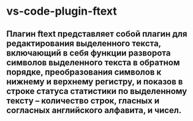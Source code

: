 # vs-code-plugin-ftext
## Плагин ftext представляет собой плагин для редактирования выделенного текста, включающий в себя функции разворота символов выделенного текста в обратном порядке, преобразования символов к нижнему и верхнему регистру, и показов в строке статуса статистики по выделенному тексту – количество строк, гласных и согласных английского алфавита, и чисел.
